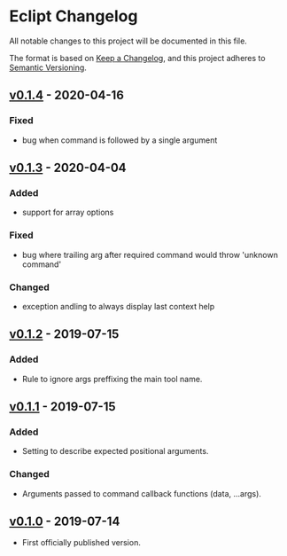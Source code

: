 # Eclipt Changelog

All notable changes to this project will be documented in this file.

The format is based on [Keep a Changelog](https://keepachangelog.com/en/1.0.0/),
and this project adheres to [Semantic Versioning](https://semver.org/spec/v2.0.0.html).

## [v0.1.4] - 2020-04-16

### Fixed
- bug when command is followed by a single argument

## [v0.1.3] - 2020-04-04

### Added
- support for array options

### Fixed
- bug where trailing arg after required command would throw 'unknown command'

### Changed
- exception andling to always display last context help

## [v0.1.2] - 2019-07-15

### Added
- Rule to ignore args preffixing the main tool name.

## [v0.1.1] - 2019-07-15

### Added
- Setting to describe expected positional arguments.

### Changed
- Arguments passed to command callback functions (data, ...args).

## [v0.1.0] - 2019-07-14
- First officially published version.

[v0.1.0]: https://gitlab.com/GCSBOSS/eclipt/-/tags/v0.1.0
[v0.1.1]: https://gitlab.com/GCSBOSS/eclipt/-/tags/v0.1.1
[v0.1.2]: https://gitlab.com/GCSBOSS/eclipt/-/tags/v0.1.2
[v0.1.3]: https://gitlab.com/GCSBOSS/eclipt/-/tags/v0.1.3
[v0.1.4]: https://gitlab.com/GCSBOSS/eclipt/-/tags/v0.1.4
